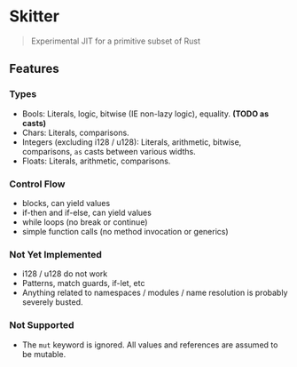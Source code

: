 # Skitter

> Experimental JIT for a primitive subset of Rust

## Features

### Types
- Bools: Literals, logic, bitwise (IE non-lazy logic), equality. **(TODO as casts)**
- Chars: Literals, comparisons.
- Integers (excluding i128 / u128): Literals, arithmetic, bitwise, comparisons, `as` casts between various widths.
- Floats: Literals, arithmetic, comparisons.

### Control Flow
- blocks, can yield values
- if-then and if-else, can yield values
- while loops (no break or continue)
- simple function calls (no method invocation or generics)

### Not Yet Implemented
- i128 / u128 do not work
- Patterns, match guards, if-let, etc
- Anything related to namespaces / modules / name resolution is probably severely busted.

### Not Supported
- The `mut` keyword is ignored. All values and references are assumed to be mutable.
